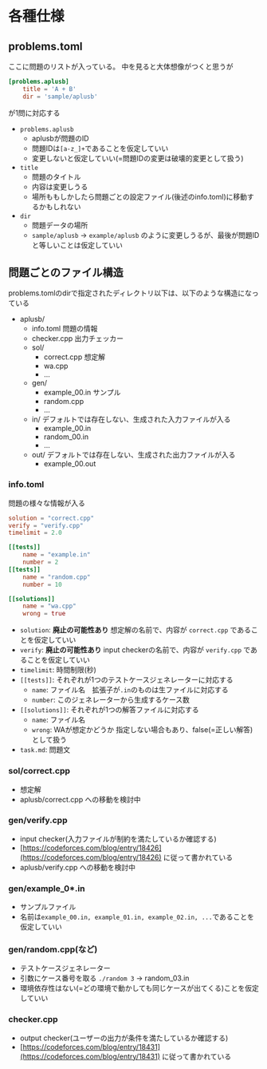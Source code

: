 # 各種仕様

## problems.toml

ここに問題のリストが入っている。
中を見ると大体想像がつくと思うが

```toml
[problems.aplusb]
    title = 'A + B'
    dir = 'sample/aplusb'
```

が1問に対応する

- `problems.aplusb`
  - aplusbが問題のID
  - 問題IDは`[a-z_]+`であることを仮定していい
  - 変更しないと仮定していい(=問題IDの変更は破壊的変更として扱う)
- `title`
  - 問題のタイトル
  - 内容は変更しうる
  - 場所ももしかしたら問題ごとの設定ファイル(後述のinfo.toml)に移動するかもしれない
- `dir`
  - 問題データの場所
  - `sample/aplusb` -> `example/aplusb` のように変更しうるが、最後が問題IDと等しいことは仮定していい

## 問題ごとのファイル構造

problems.tomlのdirで指定されたディレクトリ以下は、以下のような構造になっている

- aplusb/
  - info.toml 問題の情報
  - checker.cpp 出力チェッカー
  - sol/
    - correct.cpp 想定解
    - wa.cpp
    - ...
  - gen/
    - example_00.in サンプル
    - random.cpp
    - ...
  - in/ デフォルトでは存在しない、生成された入力ファイルが入る
    - example_00.in
    - random_00.in
    - ...
  - out/ デフォルトでは存在しない、生成された出力ファイルが入る
    - example_00.out

### info.toml

問題の様々な情報が入る

```toml
solution = "correct.cpp"
verify = "verify.cpp"
timelimit = 2.0

[[tests]]
    name = "example.in"
    number = 2
[[tests]]
    name = "random.cpp"
    number = 10

[[solutions]]
    name = "wa.cpp"
    wrong = true
```

- `solution`: **廃止の可能性あり** 想定解の名前で、内容が `correct.cpp` であることを仮定していい
- `verify`: **廃止の可能性あり** input checkerの名前で、内容が `verify.cpp` であることを仮定していい
- `timelimit`: 時間制限(秒)
- `[[tests]]`: それぞれが1つのテストケースジェネレーターに対応する
  - `name`: ファイル名　拡張子が`.in`のものは生ファイルに対応する
  - `number`: このジェネレーターから生成するケース数
- `[[solutions]]`: それぞれが1つの解答ファイルに対応する
  - `name`: ファイル名
  - `wrong`: WAが想定かどうか 指定しない場合もあり、false(=正しい解答)として扱う
- `task.md`: 問題文

### sol/correct.cpp

- 想定解
- aplusb/correct.cpp への移動を検討中

### gen/verify.cpp

- input checker(入力ファイルが制約を満たしているか確認する)
- [https://codeforces.com/blog/entry/18426](https://codeforces.com/blog/entry/18426) に従って書かれている
- aplusb/verify.cpp への移動を検討中

### gen/example_0*.in

- サンプルファイル
- 名前は`example_00.in, example_01.in, example_02.in, ...`であることを仮定していい

### gen/random.cpp(など)

- テストケースジェネレーター
- 引数にケース番号を取る `./random 3` -> random_03.in
- 環境依存性はない(=どの環境で動かしても同じケースが出てくる)ことを仮定していい

### checker.cpp

- output checker(ユーザーの出力が条件を満たしているか確認する)
- [https://codeforces.com/blog/entry/18431](https://codeforces.com/blog/entry/18431) に従って書かれている
